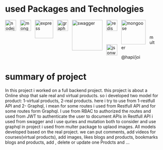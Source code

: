 # used Packages and Technologies
<img src="https://cdn.jsdelivr.net/gh/devicons/devicon/icons/nodejs/nodejs-original.svg" width="36" alt="nodejs" style="padding-right:10px;" align="left" />
<img src="https://cdn.jsdelivr.net/gh/devicons/devicon/icons/mongodb/mongodb-original.svg" width="36" alt="mongodb" style="padding-right:10px;" align="left" />
<img src="https://w7.pngwing.com/pngs/545/451/png-transparent-node-js-express-js-javascript-solution-stack-web-application-others-angle-text-rectangle-thumbnail.png" width="60" alt="express" style="padding-right:10px;" align="left" />
  <img src="https://encrypted-tbn0.gstatic.com/images?q=tbn:ANd9GcRrpnAPgdr7CiihBZIWLBPmait-wFwfyhAKmA" width="36" alt="graphql" style="padding-right:10px;" align="left" />
  <img src="https://encrypted-tbn0.gstatic.com/images?q=tbn:ANd9GcT9GpKtRaMh2V8u7tynQUTD65MCgDXJ9BRHYg&usqp=CAU" width="100" alt="swagger" style="padding-right:10px;" align="left" />
  <img src="https://cdn.iconscout.com/icon/free/png-512/free-redis-3-1175053.png?f=avif&w=256" width="36" alt="redis" style="padding-right:10px;" align="left" />
  <img src="https://encrypted-tbn0.gstatic.com/images?q=tbn:ANd9GcRAmIXNHmj9NRUqg_frbn1AiL8p6eY6895JzQ&usqp=CAU" width="80" alt="mongoose" style="padding-right:10px;" align="left" />
  <img src="https://encrypted-tbn0.gstatic.com/images?q=tbn:ANd9GcQOOtf6C9IV5kPWTIPdJ0qpm5cqOMvXryX1IQYvTdseqMJXJxS1C381CmiN58r_EgaPTEg&usqp=CAU" width="36" alt="jsonwebtoken" style="padding-right:10px;" align="left" />
<br />
<br />

<p width="960" style="padding-right: 10px;" align="left" >multer</p>
<p width="960" style="padding-right:40px;" align="left" >@hapi/joi</p>

# summary of project
In this project i worked on a full backend project. this project is about a Online shop that sale real and virtual products. so i developed two model for product: 1-virtual products, 2-real products.
here i try to use from 1-restfull API and 2- Graphql, i mean for some routes i used from Restfull API and for some routes form Graphql.
I use from RBAC to authorized the routes and used from JWT to authenticate the user
to document APIs in Restfull API i used from swagger
and i use quries and mutation both to consider and use graphql in project
i used from multer package to uplaod images.
All models developed based on the real project.
we can put comments, add videos for courses(virtual products), add images, likes blogs and products, bookmarks blogs and products, add , delete or update one Prodcts and ...


